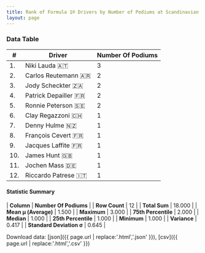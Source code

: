 ```yaml
---
title: Rank of Formula 1® Drivers by Number of Podiums at Scandinavian Raceway
layout: page
---
```


<canvas id="chart" width="400" height="180"></canvas>
<script>
var data = {
    "datasets": [
        {
            "backgroundColor": [
                "#9C8E8D",
                "#9C8E8D",
                "#9C8E8D",
                "#9C8E8D",
                "#9C8E8D",
                "#9C8E8D",
                "#9C8E8D",
                "#9C8E8D",
                "#9C8E8D",
                "#9C8E8D",
                "#9C8E8D",
                "#9C8E8D"
            ],
            "borderColor": [
                "#1D181E",
                "#1D181E",
                "#1D181E",
                "#1D181E",
                "#1D181E",
                "#1D181E",
                "#1D181E",
                "#1D181E",
                "#1D181E",
                "#1D181E",
                "#1D181E",
                "#1D181E"
            ],
            "borderWidth": 1,
            "data": [
                3.0,
                2.0,
                2.0,
                2.0,
                2.0,
                1.0,
                1.0,
                1.0,
                1.0,
                1.0,
                1.0,
                1.0
            ],
            "label": "Number Of Podiums"
        }
    ],
    "labels": [
        "Niki Lauda",
        "Carlos Reutemann",
        "Jody Scheckter",
        "Patrick Depailler",
        "Ronnie Peterson",
        "Clay Regazzoni",
        "Denny Hulme",
        "François Cevert",
        "Jacques Laffite",
        "James Hunt",
        "Jochen Mass",
        "Riccardo Patrese"
    ]
};
var options = {
  legend: {
    display: false
  },
  scales: {
    xAxes: [{
      ticks: {
        beginAtZero: true,
        maxRotation: 180,
        display: window.innerWidth > 800
      }
    }],
    yAxes: [{
      ticks: {
        beginAtZero: true
      }
    }]
  },
  onResize: function(chart, size) {
    chart.options.scales.xAxes[0].ticks.display = size.width > 800;
  }
};
var chart = new Chart("chart", {
    data: data,
    type: 'bar',
    options: options
});
</script>



### Data Table

| # | Driver | Number Of Podiums |
|--|--|--|
| 1. | Niki Lauda 🇦🇹 | 3 |
| 2. | Carlos Reutemann 🇦🇷 | 2 |
| 3. | Jody Scheckter 🇿🇦 | 2 |
| 4. | Patrick Depailler 🇫🇷 | 2 |
| 5. | Ronnie Peterson 🇸🇪 | 2 |
| 6. | Clay Regazzoni 🇨🇭 | 1 |
| 7. | Denny Hulme 🇳🇿 | 1 |
| 8. | François Cevert 🇫🇷 | 1 |
| 9. | Jacques Laffite 🇫🇷 | 1 |
| 10. | James Hunt 🇬🇧 | 1 |
| 11. | Jochen Mass 🇩🇪 | 1 |
| 12. | Riccardo Patrese 🇮🇹 | 1 |

#### Statistic Summary

| **Column** | **Number Of Podiums** |
| **Row Count** | 12 |
| **Total Sum** | 18.000 |
| **Mean μ (Average)** | 1.500 |
| **Maximum** | 3.000 |
| **75th Percentile** | 2.000 |
| **Median** | 1.000 |
| **25th Percentile** | 1.000 |
| **Minimum** | 1.000 |
| **Variance** | 0.417 |
| **Standard Deviation σ** | 0.645 |

Download data: [json]({{ page.url | replace:'.html','.json' }}), [csv]({{ page.url | replace:'.html','.csv' }})

